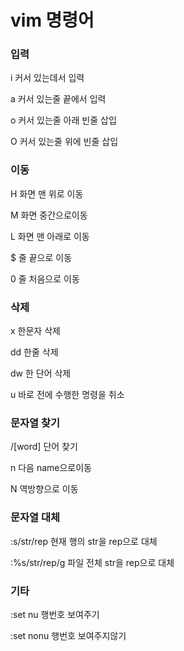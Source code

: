 # vim 명령어 

### 입력

i   커서 있는데서 입력 

a  커서 있는줄 끝에서 입력 

o 커서 있는줄 아래 빈줄 삽입 

O 커서 있는줄 위에 빈줄 삽입 



### 이동

H 화면 맨 위로 이동 

M 화면 중간으로이동 

L 화면 맨 아래로 이동 

$ 줄 끝으로 이동 

0 줄 처음으로 이동 



### 삭제

x 한문자 삭제 

dd 한줄 삭제 

dw 한 단어 삭제 

u 바로 전에 수행한 명령을 취소 



### 문자열 찾기

/[word] 단어 찾기 

n 다음 name으로이동 

N 역방향으로 이동 



### 문자열 대체

:s/str/rep 현재 행의 str을 rep으로 대체 

:%s/str/rep/g 파일 전체 str을 rep으로 대체 



### 기타

:set nu 행번호 보여주기 

:set nonu 행번호 보여주지않기 